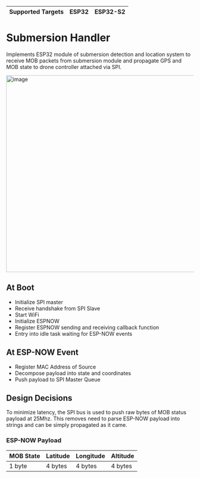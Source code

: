 | Supported Targets | ESP32 | ESP32-S2 |
| ----------------- | ----- | -------- |

# Submersion Handler
Implements ESP32 module of submersion detection and location system to receive MOB packets from submersion module and propagate GPS and MOB state to drone controller attached via SPI. 


<img width="529" alt="image" src="https://github.com/riverdale-soc/submersion-handler/assets/68623356/fc765620-b0e3-437a-a3c1-4e567394f1f0">

## At Boot
* Initialize SPI master
* Receive handshake from SPI Slave
* Start WiFi
* Initialize ESPNOW
* Register ESPNOW sending and receiving callback function
* Entry into idle task waiting for ESP-NOW events

## At ESP-NOW Event
* Register MAC Address of Source
* Decompose payload into state and coordinates 
* Push payload to SPI Master Queue

## Design Decisions
To minimize latency, the SPI bus is used to push raw bytes of MOB status payload at 25Mhz. This removes need to parse ESP-NOW payload into strings and can be simply propagated as it came.
### ESP-NOW Payload
| MOB State | Latitude | Longitude | Altitude |
| --------  | -------- | --------- | -------- |
| 1 byte    | 4 bytes  | 4 bytes   | 4 bytes  |  


